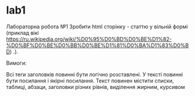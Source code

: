 # lab1

Лабораторна робота №1 
Зробити html сторінку - статтю у вільній формі (приклад вікі https://ru.wikipedia.org/wiki/%D0%95%D0%BD%D0%BE%D1%82-%D0%BF%D0%BE%D0%BB%D0%BE%D1%81%D0%BA%D1%83%D0%BD) .). 

Вимоги:

Всі теги заголовків повинні бути логічно розставлені. У тексті повинні бути посилання і якірні посилання. Текст повинен містити списки, таблиці, абзаци, заголовки різних рівнів, виділення жирним, курсивом

